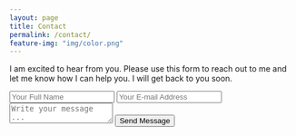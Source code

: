 ```yaml
---
layout: page
title: Contact
permalink: /contact/
feature-img: "img/color.png"
---
```


I am excited to hear from you. Please use this form to reach out to me and let me know how I can help you. I will get back to you soon.

<form action="https://getsimpleform.com/messages?form_api_token=8327c4cf704781ce98681b36bcf7db66" method="post">
  <!-- the redirect_to is optional, the form will redirect to the referrer on submission -->
  <input type='hidden' name='redirect_to' value='https://CaseyBennington.github.io/thank-you/' />
  <input type='text' name='name' placeholder='Your Full Name' />
  <input type='email' name='email' placeholder='Your E-mail Address' />
  <textarea name='message' placeholder='Write your message ...'></textarea>
  <input type='submit' value='Send Message' />
</form>
